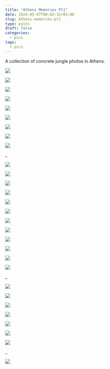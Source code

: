 ```yaml
---
title: "Athens Memories Pt1"
date: 2024-05-07T00:03:31+03:00
slug: Athens-memories-pt1
type: posts
draft: false
categories:
  - pics
tags:
  - pics
---
```


  A collection of concrete jungle photos in Athens.

  ![](/images/Athens-memories-pt1/05-02-1.jpg)

  ![](/images/Athens-memories-pt1/05-02-2.jpg)

  ![](/images/Athens-memories-pt1/05-02-3.jpg)

  ![](/images/Athens-memories-pt1/05-02-4.jpg)

  ![](/images/Athens-memories-pt1/05-02-5.jpg)

  ![](/images/Athens-memories-pt1/05-02-6.jpg)

  ![](/images/Athens-memories-pt1/05-02-7.jpg)

  ![](/images/Athens-memories-pt1/05-02-8.jpg)

  ![](/images/Athens-memories-pt1/05-02-9.jpg)  

  _

  ![](/images/Athens-memories-pt1/05-03-1.jpg)

  ![](/images/Athens-memories-pt1/05-03-2.jpg)

  ![](/images/Athens-memories-pt1/05-03-3.jpg)

  ![](/images/Athens-memories-pt1/05-03-4.jpg)

  ![](/images/Athens-memories-pt1/05-03-5.jpg)

  ![](/images/Athens-memories-pt1/05-03-6.jpg)

  ![](/images/Athens-memories-pt1/05-03-7.jpg)

  ![](/images/Athens-memories-pt1/05-03-8.jpg)

  ![](/images/Athens-memories-pt1/05-03-9.jpg)

  ![](/images/Athens-memories-pt1/05-03-10.jpg)

  ![](/images/Athens-memories-pt1/05-03-11.jpg)

  ![](/images/Athens-memories-pt1/05-03-12.jpg)  

  _

  ![](/images/Athens-memories-pt1/05-05-1.jpg)

  ![](/images/Athens-memories-pt1/05-05-2.jpg)

  ![](/images/Athens-memories-pt1/05-05-3.jpg)

  ![](/images/Athens-memories-pt1/05-05-4.jpg)

  ![](/images/Athens-memories-pt1/05-05-5.jpg)

  ![](/images/Athens-memories-pt1/05-05-6.jpg)

  ![](/images/Athens-memories-pt1/05-05-7.jpg)   

  _

  ![](/images/Athens-memories-pt1/05-06-1.jpg)